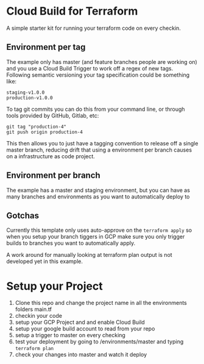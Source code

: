 # Cloud Build for Terraform

A simple starter kit for running your terraform code on every checkin.

## Environment per tag

The example only has master (and feature branches people are working on) and you use a Cloud Build Trigger to work off a regex of new tags. Following semantic versioning your tag specification could be something like:
```
staging-v1.0.0
production-v1.0.0
```

To tag git commits you can do this from your command line, or through tools provided by GitHub, Gitlab, etc:

```
git tag "production-4"
git push origin production-4
```

This then allows you to just have a tagging convention to release off a single master branch, reducing drift that using a environment per branch causes on a infrastructure as code project.

## Environment per branch

The example has a master and staging environment, but you can have as many branches and environments as you
want to automatically deploy to

## Gotchas

Currently this template only uses auto-approve on the `terraform apply` so when you setup your branch 
tiggers in GCP make sure you only trigger builds to branches you want to automatically apply.

A work around for manually looking at terraform plan output is not developed yet in this example.


# Setup your Project

1. Clone this repo and change the project name in all the environments folders main.tf
2. checkin your code
3. setup your GCP Project and and enable Cloud Build
4. setup your google build account to read from your repo
5. setup a trigger to master on every checking
6. test your deployment by going to /environments/master and typing `terraform plan`
7. check your changes  into master and watch it deploy
